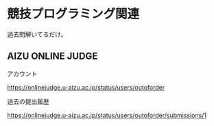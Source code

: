 # 競技プログラミング関連

過去問解いてるだけ。

## AIZU ONLINE JUDGE

アカウント

https://onlinejudge.u-aizu.ac.jp/status/users/outoforder

過去の提出履歴

https://onlinejudge.u-aizu.ac.jp/status/users/outoforder/submissions/1
